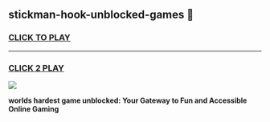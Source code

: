 
## stickman-hook-unblocked-games 👋
<h3>
<a href="https://premium.freeplayer.one?title=stickman-hook-unblocked-games&ref=14F">CLICK TO PLAY</a></h3>
<hr>

<h3>
<a href="https://premium.freeplayer.one?title=stickman-hook-unblocked-games&ref=14F">CLICK 2 PLAY</a>
  
</h3>

<a href="https://premium.freeplayer.one?title=stickman-hook-unblocked-games&ref=12F/"><img src="https://clearcache.store/games.png"></a>


**worlds hardest game unblocked: Your Gateway to Fun and Accessible Online Gaming**
